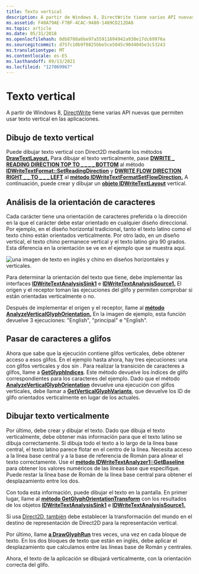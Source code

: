 ```yaml
---
title: Texto vertical
description: A partir de Windows 8, DirectWrite tiene varias API nuevas que le permiten usar texto vertical en las aplicaciones.
ms.assetid: F40A79AE-F7BF-4CAC-9480-1489CD212DA8
ms.topic: article
ms.date: 05/31/2018
ms.openlocfilehash: 0db8788a6be97a55911694942a930e17dc69976a
ms.sourcegitcommit: d75fc10b9f0825bbe5ce5045c90d4045e3c53243
ms.translationtype: MT
ms.contentlocale: es-ES
ms.lasthandoff: 09/13/2021
ms.locfileid: "127069967"
---
```

# <a name="vertical-text"></a>Texto vertical

A partir de Windows 8, [DirectWrite](direct-write-portal.md) tiene varias API nuevas que permiten usar texto vertical en las aplicaciones.

## <a name="drawing-vertical-text"></a>Dibujo de texto vertical

Puede dibujar texto vertical con Direct2D mediante los métodos [**DrawTextLayout.**](/windows/win32/api/d2d1/nf-d2d1-id2d1rendertarget-drawtextlayout) Para dibujar el texto verticalmente, pase [**DWRITE \_ READING DIRECTION TOP TO \_ \_ \_ \_ BOTTOM**](/windows/win32/api/dwrite/ne-dwrite-dwrite_reading_direction) al método [**IDWriteTextFormat::SetReadingDirection**](/windows/win32/api/dwrite/nf-dwrite-idwritetextformat-setreadingdirection) y [**DWRITE FLOW DIRECTION RIGHT \_ \_ TO \_ \_ \_ LEFT**](/windows/win32/api/dwrite/ne-dwrite-dwrite_flow_direction) al [**método IDWriteTextFormatSetFlowDirection.**](/windows/win32/api/dwrite/nf-dwrite-idwritetextformat-setflowdirection) A continuación, puede crear y dibujar un [**objeto IDWriteTextLayout**](/windows/win32/api/dwrite/nn-dwrite-idwritetextlayout) vertical.

## <a name="analyzing-character-orientation"></a>Análisis de la orientación de caracteres

Cada carácter tiene una orientación de caracteres preferida o la dirección en la que el carácter debe estar orientado en cualquier diseño direccional. Por ejemplo, en el diseño horizontal tradicional, tanto el texto latino como el texto chino están orientados verticalmente. Por otro lado, en un diseño vertical, el texto chino permanece vertical y el texto latino gira 90 grados. Esta diferencia en la orientación se ve en el ejemplo que se muestra aquí.

![una imagen de texto en inglés y chino en diseños horizontales y verticales.](images/vertical-text.png)

Para determinar la orientación del texto que tiene, debe implementar las interfaces [**IDWriteTextAnalysisSink1**](/windows/win32/api/dwrite_1/nn-dwrite_1-idwritetextanalysissink1) e [**IDWriteTextAnalysisSource1.**](/windows/win32/api/dwrite_1/nn-dwrite_1-idwritetextanalysissource1) El origen y el receptor toman las ejecuciones del glifo y permiten comprobar si están orientadas verticalmente o no.

Después de implementar el origen y el receptor, llame al [**método AnalyzeVerticalGlyphOrientation.**](/windows/win32/api/dwrite_1/nf-dwrite_1-idwritetextanalyzer1-analyzeverticalglyphorientation) En la imagen de ejemplo, esta función devuelve 3 ejecuciones: "English", "principal" e "English".

## <a name="going-from-characters-to-glyphs"></a>Pasar de caracteres a glifos

Ahora que sabe que la ejecución contiene glifos verticales, debe obtener acceso a esos glifos. En el ejemplo hasta ahora, hay tres ejecuciones: una con glifos verticales y dos sin . Para realizar la transición de caracteres a glifos, llame a [**GetGlyphIndices**](/windows/win32/api/dwrite/nf-dwrite-idwritefontface-getglyphindices). Este método devuelve los índices de glifo correspondientes para los caracteres del ejemplo. Dado que el método [**AnalyzeVerticalGlyphOrientation**](/windows/win32/api/dwrite_1/nf-dwrite_1-idwritetextanalyzer1-analyzeverticalglyphorientation) devuelve una ejecución con glifos verticales, debe llamar a [**GetVerticalGlyphVariants**](/windows/win32/api/dwrite_1/nf-dwrite_1-idwritefontface1-getverticalglyphvariants), que devuelve los ID de glifo orientados verticalmente en lugar de los actuales.

## <a name="drawing-text-vertically"></a>Dibujar texto verticalmente

Por último, debe crear y dibujar el texto. Dado que dibuja el texto verticalmente, debe obtener más información para que el texto latino se dibuja correctamente. Si dibuja todo el texto a lo largo de la línea base central, el texto latino parece flotar en el centro de la línea. Necesita acceso a la línea base central y a la base de referencia de Román para alinear el texto correctamente. Use el [**método IDWriteTextAnalyzer1::GetBaseline**](/windows/win32/api/dwrite_1/nf-dwrite_1-idwritetextanalyzer1-getbaseline) para obtener los valores numéricos de las líneas base que especifique. Puede restar la línea base de Román de la línea base central para obtener el desplazamiento entre los dos.

Con toda esta información, puede dibujar el texto en la pantalla. En primer lugar, llame al [**método GetGlyphOrientationTransform**](/windows/win32/api/dwrite_1/nf-dwrite_1-idwritetextanalyzer1-getglyphorientationtransform) con los resultados de los objetos [**IDWriteTextAnalysisSink1**](/windows/win32/api/dwrite_1/nn-dwrite_1-idwritetextanalysissink1) e [**IDWriteTextAnalysisSource1.**](/windows/win32/api/dwrite_1/nn-dwrite_1-idwritetextanalysissource1)

Si usa [Direct2D, también](rendering-by-using-direct2d.md) debe establecer la transformación del mundo en el destino de representación de Direct2D para la representación vertical.

Por último, llame [**a DrawGlyphRun**](/windows/win32/api/dwrite/nf-dwrite-idwritebitmaprendertarget-drawglyphrun) tres veces, una vez en cada bloque de texto. En los dos bloques de texto que están en inglés, debe aplicar el desplazamiento que calculamos entre las líneas base de Román y centrales.

Ahora, el texto de la aplicación se dibujará verticalmente, con la orientación correcta del glifo.

 

 